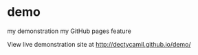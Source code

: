 demo
====
my demonstration my GitHub pages feature 

View live demonstration site at http://dectycamil.github.io/demo/
